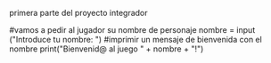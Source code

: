 primera parte del proyecto integrador

#vamos a pedir al jugador su nombre de personaje
nombre = input ("Introduce tu nombre: ")
#imprimir un mensaje de bienvenida con el nombre
print("Bienvenid@ al juego " + nombre + "!")
